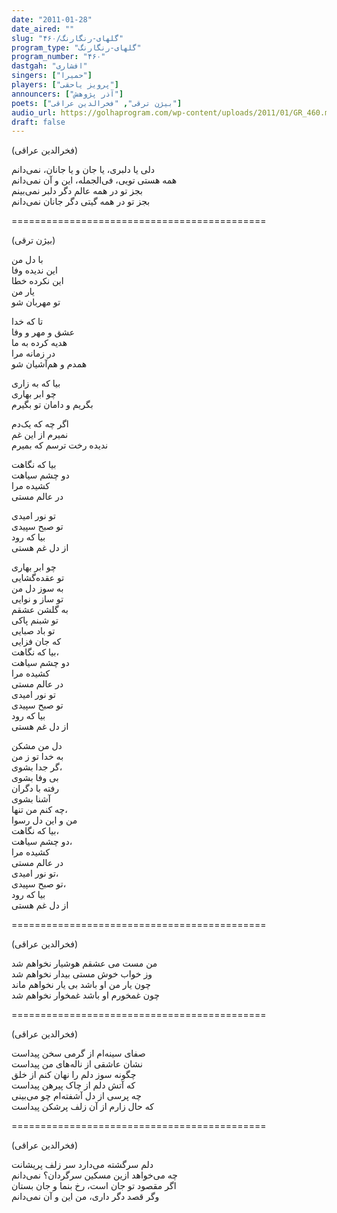 ```yaml
---
date: "2011-01-28"
date_aired: ""
slug: "گلهای-رنگارنگ/۴۶۰"
program_type: "گلهای-رنگارنگ"
program_number: "۴۶۰"
dastgah: "افشاری"
singers: ["حمیرا"]
players: ["پرویز یاحقی"]
announcers: ["آذر پژوهش"]
poets: ["بیژن ترقی", "فخرالدین عراقی"]
audio_url: https://golhaprogram.com/wp-content/uploads/2011/01/GR_460.mp3
draft: false
---
```


(فخرالدین عراقی)  

دلی یا دلبری، یا جان و یا جانان، نمی‌دانم  
همه هستی تویی، فی‌الجمله، این و آن نمی‌دانم  
بجز تو در همه عالم دگر دلبر نمی‌بینم  
بجز تو در همه گیتی دگر جانان نمی‌دانم  

============================================  

(بیژن ترقی)  

با دل من  
این ندیده وفا  
این نکرده خطا  
یار من  
تو مهربان شو  

تا که خدا  
عشق و مهر و وفا  
هدیه کرده به ما  
در زمانه مرا  
همدم و هم‌آشیان شو  

بیا که به زاری  
چو ابر بهاری  
بگریم و دامان تو بگیرم  

اگر چه که یک‌دم  
نمیرم از این غم  
ندیده رخت ترسم که بمیرم  

بیا که نگاهت  
دو چشم سیاهت  
کشیده مرا  
در عالم مستی  

تو نور امیدی  
تو صبح سپیدی  
بیا که رود  
از دل غم هستی  

چو ابر بهاری  
تو عقده‌گشایی  
به سوز دل من  
تو ساز و نوایی  
به گلشن عشقم  
تو شبنم پاکی  
تو باد صبایی  
که جان فزایی  
بیا که نگاهت،  
دو چشم سیاهت  
کشیده مرا  
در عالم مستی  
تو نور امیدی  
تو صبح سپیدی  
بیا که رود  
از دل غم هستی  

دل من مشکن  
به خدا تو ز من  
گر جدا بشوی،  
بی وفا بشوی  
رفته با دگران  
آشنا بشوی  
چه کنم من تنها،  
من و این دل رسوا  
بیا که نگاهت،  
دو چشم سیاهت،  
کشیده مرا  
در عالم مستی  
تو نور امیدی،  
تو صبح سپیدی،  
بیا که رود  
از دل غم هستی  

============================================  

(فخرالدین عراقی)  

من مست می عشقم هوشیار نخواهم شد  
وز خواب خوش مستی بیدار نخواهم شد  
چون یار من او باشد بی یار نخواهم ماند  
چون غمخورم او باشد غمخوار نخواهم شد  

============================================  

(فخرالدین عراقی)  

صفای سینه‌ام از گرمی سخن پیداست  
نشان عاشقی از ناله‌های من پیداست  
چگونه سوز دلم را نهان کنم از خلق  
که آتش دلم از چاک پیرهن پیداست  
چه پرسی از دل آشفته‌ام چو می‌بینی  
که حال زارم از آن زلف پرشکن پیداست  

============================================  

(فخرالدین عراقی)  

دلم سرگشته می‌دارد سر زلف پریشانت  
چه می‌خواهد ازین مسکین سرگردان؟ نمی‌دانم  
اگر مقصود تو جان است، رخ بنما و جان بستان  
وگر قصد دگر داری، من این و آن نمی‌دانم  
